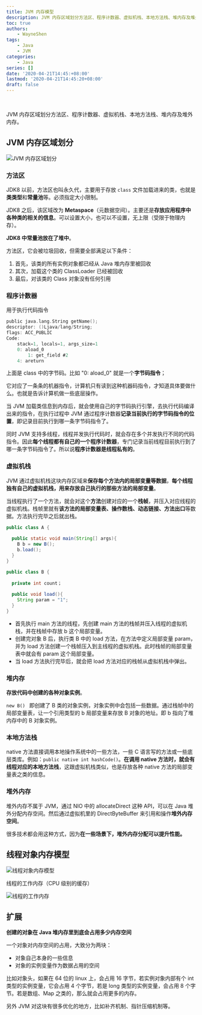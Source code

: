 ```yaml
---
title: JVM 内存模型
description: JVM 内存区域划分方法区、程序计数器、虚拟机栈、本地方法栈、堆内存及堆外内存。
toc: true
authors: 
    - WayneShen
tags: 
    - Java
    - JVM
categories: 
    - Java
series: []
date: '2020-04-21T14:45:+08:00'
lastmod: '2020-04-21T14:45:20+08:00'
draft: false
---
```


</br>

JVM 内存区域划分方法区、程序计数器、虚拟机栈、本地方法栈、堆内存及堆外内存。

<!--more-->

## JVM 内存区域划分

![JVM 内存区域划分](../../../assets/JVM内存模型/1.png)

### 方法区

JDK8 以前，方法区也叫永久代，主要用于存放 `class` 文件加载进来的类，也就是**类类型**和**常量池**等。必须指定大小限制。

JDK8 之后，该区域改为 **Metaspace**（元数据空间）。主要还是**存放应用程序中各种类的相关的信息**。可以设置大小，也可以不设置，无上限（受限于物理内存）。

**JDK8 中常量池放在了堆中**。

方法区，它会被垃圾回收，但需要全部满足以下条件：

1. 首先，该类的所有实例对象都已经从 Java 堆内存里被回收
2. 其次，加载这个类的 ClassLoader 已经被回收
3. 最后，对该类的 Class 对象没有任何引用

### 程序计数器

用于执行代码指令

```c
public java.lang.String getName(); 
descriptor: ()Ljava/lang/String; 
flags: ACC_PUBLIC
Code:
	stack=1, locals=1, args_size=1 
    0: aload_0
		1: get_field #2 
    4: areturn
```

上面是 class 中的字节码。比如 "0: aload_0" 就是一个**字节码指令**；

它对应了一条条的机器指令，计算机只有读到这种机器码指令，才知道具体要做什么。也就是告诉计算机做一些底层操作。

当 JVM 加载类信息到内存后，就会使用自己的字节码执行引擎，去执行代码编译出来的指令，在执行过程中 JVM 通过程序计数器**记录当前执行的字节码指令的位置**，即记录目前执行到哪一条字节码指令了。

同时 JVM 支持多线程，线程并发执行代码时，就会存在多个并发执行不同的代码指令。因此**每个线程都有自己的一个程序计数器**，专门记录当前线程目前执行到了哪一条字节码指令了。所以说**程序计数器是线程私有的**。

### 虚拟机栈

JVM 通过虚拟机栈这块内存区域来**保存每个方法内的局部变量等数据**，**每个线程独有自己的虚拟机栈，用来存放自己执行的那些方法的局部变量**。

当线程执行了一个方法，就会对这个**方法**创建对应的一个**栈帧**，并压入对应线程的虚拟机栈。栈帧里就有**该方法的局部变量表、操作数栈、动态链接、方法出口**等数据。方法执行完毕之后就出栈。

```java
public class A {
  
  public static void main(String[] args){
    B b = new B();
    b.load();
  }
}

public class B {
  
  private int count；
  
  public void load(){
    String param = "1";
  }
}
```

+ 首先执行 main 方法的线程，先创建 main 方法的栈帧并压入线程的虚拟机栈，并在栈帧中存放 b 这个局部变量。
+ 创建完对象 B 后，执行类 B 中的 load 方法，在方法中定义局部变量 param，并为 load 方法创建一个栈帧压入到主线程的虚拟机栈。此时栈帧的局部变量表中就会有 param 这个局部变量。
+ 当 load 方法执行完毕后，就会把 load 方法对应的栈帧从虚拟机栈中弹出。

### 堆内存

**存放代码中创建的各种对象实例**。

``new B() `` 即创建了 B 类的对象实例，对象实例中会包括一些数据。通过栈帧中的局部变量表，让一个引用类型的 b 局部变量来存放 B 对象的地址。即 b 指向了堆内存中的 B 对象实例。

### 本地方法栈

native 方法直接调用本地操作系统中的一些方法，一些 C 语言写的方法或一些底层类库。例如：``public native int hashCode()``。**在调用 native 方法时，就会有线程对应的本地方法栈**，这跟虚拟机栈类似，也是存放各种 native 方法的局部变量表之类的信息。

### 堆外内存

堆外内存不属于 JVM，通过 NIO 中的 allocateDirect 这种 API，可以在 Java 堆外分配内存空间。然后通过虚拟机里的 DirectByteBuffer 来引用和操作**堆外内存空间**。

很多技术都会用这种方式，因为**在一些场景下，堆外内存分配可以提升性能。**

## 线程对象内存模型

![线程对象内存模型](../../../assets/JVM内存模型/2.png)

线程的工作内存（CPU 级别的缓存）

![线程的工作内存](../../../assets/JVM内存模型/3.png)

## 扩展

**创建的对象在 Java 堆内存里到底会占用多少内存空间**

一个对象对内存空间的占用，大致分为两块：

+ 对象自己本身的一些信息 
+ 对象的实例变量作为数据占用的空间

比如对象头，如果在 64 位的 linux 上，会占用 16 字节，若实例对象内部有个 int 类型的实例变量，它会占用 4 个字节，若是 long 类型的实例变量，会占用 8 个字节。若是数组、Map 之类的，那么就会占用更多的内存。

另外 JVM 对这块有很多优化的地方，比如补齐机制、指针压缩机制等。